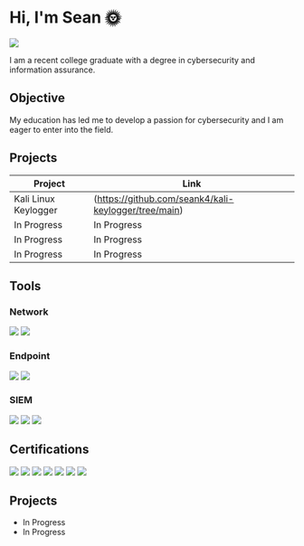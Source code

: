 # Hi, I'm Sean 🌞
<a href="https://www.linkedin.com/in/seankrein/"><img src="https://img.shields.io/badge/-LinkedIn-0072b1?&style=for-the-badge&logo=linkedin&logoColor=white" /></a>


I am a recent college graduate with a degree in cybersecurity and information assurance.


## Objective


My education has led me to develop a passion for cybersecurity and I am  eager to enter into the field.

## Projects


| Project                                        | Link       |
|-----------------------------------------------|----------------------------|
| Kali Linux Keylogger         | (https://github.com/seank4/kali-keylogger/tree/main)|
| In Progress | In Progress|
| In Progress        | In Progress|
| In Progress     | In Progress|



## Tools


### Network
<div>
    <img src="https://img.shields.io/badge/-Wireshark-1679A7?&style=for-the-badge&logo=Wireshark&logoColor=white" />
    <img src="https://img.shields.io/badge/-Nmap-00A3A3?&style=for-the-badge&logo=Nmap&logoColor=white" />
</div>

### Endpoint
<div>
    <img src="https://img.shields.io/badge/-Microsoft_Defender_for_Endpoint-00A4EF?&style=for-the-badge&logo=Microsoft&logoColor=white" />
    <img src="https://img.shields.io/badge/-Velociraptor-4B275F?&style=for-the-badge&logo=Velociraptor&logoColor=white" />
</div>

### SIEM
<div>
    <img src="https://img.shields.io/badge/-Microsoft_Sentinel-0078D4?&style=for-the-badge&logo=Microsoft&logoColor=white" />
    <img src="https://img.shields.io/badge/-Splunk-000000?&style=for-the-badge&logo=Splunk&logoColor=white" />
    <img src="https://img.shields.io/badge/-Elastic-005571?&style=for-the-badge&logo=Elastic&logoColor=white" />
</div>

## Certifications

<div>
<img src="https://img.shields.io/badge/-Security%2B-FF0000?&style=for-the-badge&logo=CompTIA&logoColor=white" />
<img src="https://img.shields.io/badge/-Network%2B-007ACC?&style=for-the-badge&logo=CompTIA&logoColor=white" />
<img src="https://img.shields.io/badge/-A%2B-4D4D4D?&style=for-the-badge&logo=CompTIA&logoColor=white" />
<img src="https://img.shields.io/badge/-CySA%2B-9B59B6?&style=for-the-badge&logo=CompTIA&logoColor=white" />
<img src="https://img.shields.io/badge/-PenTest%2B-3498DB?&style=for-the-badge&logo=CompTIA&logoColor=white" />
<img src="https://img.shields.io/badge/-Project%2B-2ECC71?&style=for-the-badge&logo=CompTIA&logoColor=white" />
<img src="https://img.shields.io/badge/-SSCP-1F77B4?&style=for-the-badge&logo=ISC2&logoColor=white" />
</div>

## Projects
- In Progress
- In Progress
